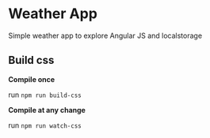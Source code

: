 # Weather App
Simple weather app to explore Angular JS and localstorage

## Build css

**Compile once**

run `npm run build-css`

**Compile at any change**

run `npm run watch-css`
